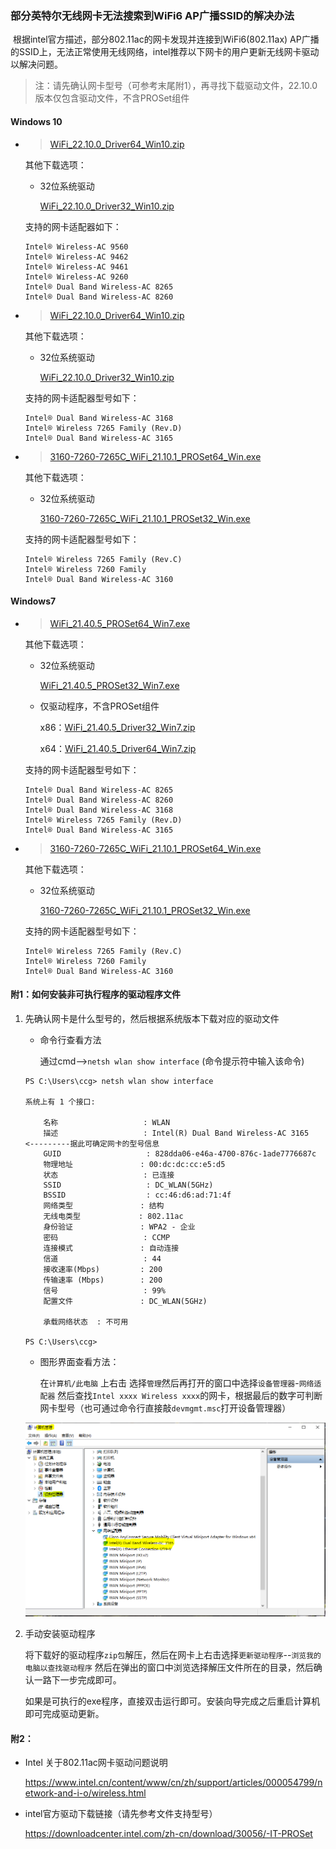 ### 部分英特尔无线网卡无法搜索到WiFi6 AP广播SSID的解决办法

​		根据intel官方描述，部分802.11ac的网卡发现并连接到WiFi6(802.11ax) AP广播的SSID上，无法正常使用无线网络，intel推荐以下网卡的用户更新无线网卡驱动以解决问题。

> 注：请先确认网卡型号（可参考末尾附1），再寻找下载驱动文件，22.10.0版本仅包含驱动文件，不含PROSet组件

#### Windows 10 

- > [WiFi_22.10.0_Driver64_Win10.zip][WiFi_22.10.0_Driver64_Win10.zip]

  其他下载选项：

  - 32位系统驱动

    [WiFi_22.10.0_Driver32_Win10.zip][WiFi_22.10.0_Driver32_Win10.zip]

  支持的网卡适配器如下：

  ```
  Intel® Wireless-AC 9560
  Intel® Wireless-AC 9462
  Intel® Wireless-AC 9461
  Intel® Wireless-AC 9260
  Intel® Dual Band Wireless-AC 8265
  Intel® Dual Band Wireless-AC 8260
  ```

  

- > [WiFi_22.10.0_Driver64_Win10.zip][WiFi_22.10.0_Driver64_Win10.zip]

  其他下载选项：

  - 32位系统驱动

    [WiFi_22.10.0_Driver32_Win10.zip][WiFi_22.10.0_Driver32_Win10.zip]

  支持的网卡适配器型号如下：

  ```
  Intel® Dual Band Wireless-AC 3168
  Intel® Wireless 7265 Family (Rev.D)
  Intel® Dual Band Wireless-AC 3165
  ```

  

- > [3160-7260-7265C_WiFi_21.10.1_PROSet64_Win.exe][3160-7260-7265C_WiFi_21.10.1_PROSet64_Win.exe]

  其他下载选项：

  - 32位系统驱动
  
    [3160-7260-7265C_WiFi_21.10.1_PROSet32_Win.exe][3160-7260-7265C_WiFi_21.10.1_PROSet32_Win.exe]
  
  支持的网卡适配器型号如下：
  
  ```
  Intel® Wireless 7265 Family (Rev.C)
  Intel® Wireless 7260 Family
  Intel® Dual Band Wireless-AC 3160
  ```



#### Windows7

- > [WiFi_21.40.5_PROSet64_Win7.exe][WiFi_21.40.5_PROSet64_Win7.exe]

  其他下载选项：

  - 32位系统驱动

    [WiFi_21.40.5_PROSet32_Win7.exe][WiFi_21.40.5_PROSet32_Win7.exe]

  - 仅驱动程序，不含PROSet组件

    x86：[WiFi_21.40.5_Driver32_Win7.zip][WiFi_21.40.5_Driver32_Win7.zip]

    x64：[WiFi_21.40.5_Driver64_Win7.zip][WiFi_21.40.5_Driver64_Win7.zip]

  支持的网卡适配器型号如下：

  ```
  Intel® Dual Band Wireless-AC 8265
  Intel® Dual Band Wireless-AC 8260
  Intel® Dual Band Wireless-AC 3168
  Intel® Wireless 7265 Family (Rev.D)
  Intel® Dual Band Wireless-AC 3165
  ```

- > [3160-7260-7265C_WiFi_21.10.1_PROSet64_Win.exe][3160-7260-7265C_WiFi_21.10.1_PROSet64_Win.exe]

  其他下载选项：

  - 32位系统驱动
  
    [3160-7260-7265C_WiFi_21.10.1_PROSet32_Win.exe][3160-7260-7265C_WiFi_21.10.1_PROSet32_Win.exe]
  
  支持的网卡适配器型号如下：

  ```
  Intel® Wireless 7265 Family (Rev.C)
  Intel® Wireless 7260 Family
  Intel® Dual Band Wireless-AC 3160
  ```
  



#### 附1：如何安装非可执行程序的驱动程序文件

1. 先确认网卡是什么型号的，然后根据系统版本下载对应的驱动文件

   - 命令行查看方法

     通过cmd-->`netsh wlan show interface` (命令提示符中输入该命令)

   ```
   PS C:\Users\ccg> netsh wlan show interface
   
   系统上有 1 个接口:
   
       名称                   : WLAN
       描述                   : Intel(R) Dual Band Wireless-AC 3165	<---------据此可确定网卡的型号信息
       GUID                   : 828dda06-e46a-4700-876c-1ade7776687c
       物理地址               : 00:dc:dc:cc:e5:d5
       状态                   : 已连接
       SSID                   : DC_WLAN(5GHz)
       BSSID                  : cc:46:d6:ad:71:4f
       网络类型               : 结构
       无线电类型             : 802.11ac
       身份验证               : WPA2 - 企业
       密码                   : CCMP
       连接模式               : 自动连接
       信道                   : 44
       接收速率(Mbps)         : 200
       传输速率 (Mbps)        : 200
       信号                   : 99%
       配置文件               : DC_WLAN(5GHz)
   
       承载网络状态  : 不可用
   
   PS C:\Users\ccg>
   ```

   - 图形界面查看方法：

     在`计算机/此电脑` 上右击 选择`管理`然后再打开的窗口中选择`设备管理器`-`网络适配器` 然后查找`Intel xxxx Wireless xxxx`的网卡，根据最后的数字可判断网卡型号（也可通过命令行直接敲`devmgmt.msc`打开设备管理器）

   ![devmgmt.png](./../resource/network/image/devmgmt.png)

2. 手动安装驱动程序

   将下载好的驱动程序`zip包`解压，然后在网卡上右击选择`更新驱动程序`--`浏览我的电脑以查找驱动程序` 然后在弹出的窗口中浏览选择解压文件所在的目录，然后确认一路下一步完成即可。

   如果是可执行的exe程序，直接双击运行即可。安装向导完成之后重启计算机即可完成驱动更新。

#### 附2：

- Intel 关于802.11ac网卡驱动问题说明

  https://www.intel.cn/content/www/cn/zh/support/articles/000054799/network-and-i-o/wireless.html

- intel官方驱动下载链接（请先参考文件支持型号）

  https://downloadcenter.intel.com/zh-cn/download/30056/-IT-PROSet



[3160-7260-7265C_WiFi_21.10.1_PROSet32_Win.exe]:https://it.digitalchina.com/resource/intel-wifi-drivers/3160-7260-7265C_WiFi_21.10.1_PROSet32_Win.exe
[3160-7260-7265C_WiFi_21.10.1_PROSet64_Win.exe]:https://it.digitalchina.com/resource/intel-wifi-drivers/3160-7260-7265C_WiFi_21.10.1_PROSet64_Win.exe
[WiFi_21.40.5_Driver32_Win7.zip]:https://it.digitalchina.com/resource/intel-wifi-drivers/WiFi_21.40.5_Driver32_Win7.zip
[WiFi_21.40.5_Driver64_Win7.zip]:https://it.digitalchina.com/resource/intel-wifi-drivers/WiFi_21.40.5_Driver64_Win7.zip
[WiFi_21.40.5_PROSet32_Win7.exe]:https://it.digitalchina.com/resource/intel-wifi-drivers/WiFi_21.40.5_PROSet32_Win7.exe
[WiFi_21.40.5_PROSet64_Win7.exe]:https://it.digitalchina.com/resource/intel-wifi-drivers/WiFi_21.40.5_PROSet64_Win7.exe
[WiFi_22.10.0_Driver32_Win10.zip]:https://it.digitalchina.com/resource/intel-wifi-drivers/WiFi_22.10.0_Driver32_Win10.zip
[WiFi_22.10.0_Driver64_Win10.zip]:https://it.digitalchina.com/resource/intel-wifi-drivers/WiFi_22.10.0_Driver64_Win10.zip	"."

